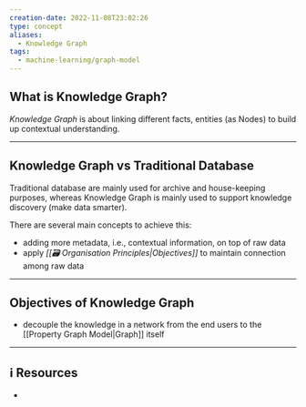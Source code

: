 ```yaml
---
creation-date: 2022-11-08T23:02:26
type: concept
aliases:
  - Knowledge Graph
tags:
  - machine-learning/graph-model
---
```

## What is Knowledge Graph?
*Knowledge Graph* is about linking different facts, entities (as Nodes) to build up contextual understanding.

---
## Knowledge Graph vs Traditional Database
Traditional database are mainly used for archive and house-keeping purposes, whereas Knowledge Graph is mainly used to support knowledge discovery (make data smarter).   

There are several main concepts to achieve this: 
- adding more metadata, i.e., contextual information, on top of raw data 
- apply *[[🗃️ Organisation Principles|Objectives]]* to maintain connection among raw data

---
## Objectives of Knowledge Graph
- decouple the knowledge in a network from the end users to the [[Property Graph Model|Graph]] itself


---
## ℹ️ Resources
- 